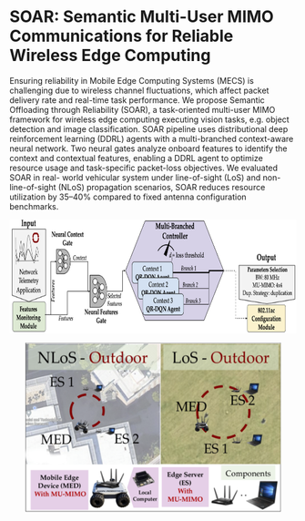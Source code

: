 # SOAR: Semantic Multi-User MIMO Communications for Reliable Wireless Edge Computing 
Ensuring reliability in Mobile Edge Computing Systems (MECS) is challenging due to wireless channel fluctuations, which affect packet delivery rate and real-time task performance.
We propose Semantic Offloading through Reliability (SOAR), a task-oriented multi-user MIMO framework for wireless edge computing executing vision tasks, e.g. object detection and image classification. SOAR pipeline uses distributional deep reinforcement learning (DDRL) agents with a multi-branched context-aware neural network. Two neural gates analyze onboard features to identify the context and contextual features, enabling a DDRL agent to optimize resource usage and task-specific packet-loss objectives. We evaluated SOAR in real- world vehicular system under line-of-sight (LoS) and non-line-of-sight (NLoS) propagation scenarios, SOAR reduces resource utilization by 35–40% compared to fixed antenna configuration benchmarks.
<p align="center">
<img src="Images/SOAR_pipeline_v2.png"
     alt="Markdown Monster icon" width="600" height="200"
     style="float: center;" />
</p>

<p align="center">
<img src="Images/SOAR-Setting.png"
     alt="Markdown Monster icon" width="450" height="300"
     style="float: center;" />
</p>
